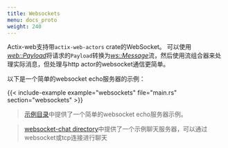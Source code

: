 ```yaml
---
title: Websockets
menu: docs_proto
weight: 240
---
```


Actix-web支持带`actix-web-actors` crate的WebSocket。
可以使用[*web::Payload*][payload]将请求的`Payload`转换为[*ws::Message*][message]流，然后使用流组合器来处理实际消息，但处理与http actor的websocket通信更简单。

以下是一个简单的websocket echo服务器的示例：

{{< include-example example="websockets" file="main.rs" section="websockets" >}}

> [示例目录][examples]中提供了一个简单的websocket echo服务器示例。


> [websocket-chat directory][chat]中提供了一个示例聊天服务器，可以通过websocket或tcp连接进行聊天

[message]: https://docs.rs/actix-web-actors/2/actix_web_actors/ws/enum.Message.html
[payload]: https://docs.rs/actix-web/2/actix_web/web/struct.Payload.html
[examples]: https://github.com/actix/examples/tree/master/websocket/
[chat]: https://github.com/actix/examples/tree/master/websocket-chat/
